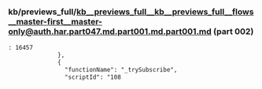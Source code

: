 ### kb/previews_full/kb__previews_full__kb__previews_full__flows__master-first__master-only@auth.har.part047.md.part001.md.part001.md (part 002)

```md
: 16457
              },
              {
                "functionName": "_trySubscribe",
                "scriptId": "108
```

```
